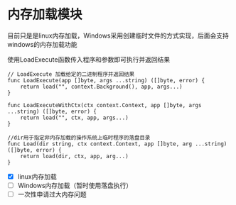 # 内存加载模块

目前只是是linux内存加载，Windows采用创建临时文件的方式实现，后面会支持windows的内存加载功能

使用LoadExecute函数传入程序和参数即可执行并返回结果

```
// LoadExecute 加载给定的二进制程序并返回结果
func LoadExecute(app []byte, args ...string) ([]byte, error) {
	return load("", context.Background(), app, args...)
}

func LoadExecuteWithCtx(ctx context.Context, app []byte, args ...string) ([]byte, error) {
	return load("", ctx, app, args...)
}

//dir用于指定非内存加载的操作系统上临时程序的落盘目录
func Load(dir string, ctx context.Context, app []byte, arg ...string) ([]byte, error) {
	return load(dir, ctx, app, arg...)
}
```

- [x] linux内存加载
- [ ] Windows内存加载（暂时使用落盘执行）
- [ ] 一次性申请过大内存问题